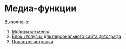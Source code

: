 # Медиа-функции

Выполнено:

1. [Мобильное меню](./mobile-menu/)
2. [Блок «Услуги» для персонального сайта фотографа](./services-block/)
3. [Попап регистрации](./popup/)
